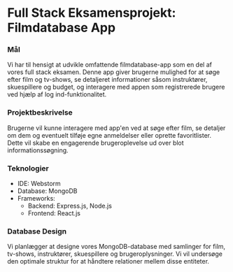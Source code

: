 # Full Stack Eksamensprojekt: Filmdatabase App
### Mål
Vi har til hensigt at udvikle omfattende filmdatabase-app som en del af vores full stack eksamen. Denne app giver brugerne mulighed for at søge efter film og tv-shows, se detaljeret informationer såsom instruktører, skuespillere og budget, og interagere med appen som registrerede brugere ved hjælp af log ind-funktionalitet.
### Projektbeskrivelse
Brugerne vil kunne interagere med app'en ved at søge efter film, se detaljer om dem og eventuelt tilføje egne anmeldelser eller oprette favoritlister. Dette vil skabe en engagerende brugeroplevelse ud over blot informationssøgning.
### Teknologier
- IDE: Webstorm
- Database: MongoDB
- Frameworks:
    - Backend: Express.js, Node.js
    - Frontend: React.js

### Database Design
Vi planlægger at designe vores MongoDB-database med samlinger for film, tv-shows, instruktører, skuespillere og brugeroplysninger. Vi vil undersøge den optimale struktur for at håndtere relationer mellem disse entiteter.
